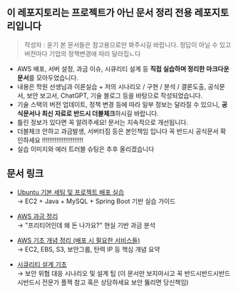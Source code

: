 ##  이 레포지토리는 프로젝트가 아닌 문서 정리 전용 레포지토리입니다
> 작성자 : 윤기
> 본 문서들은 참고용으로만 봐주시길 바랍니다. 정답이 아닐 수 있고 버전마다 기업의 정책변경에 따라 달라집ㄴ다

- AWS 배포, 서버 설정, 과금 이슈, 시큐리티 설계 등 **직접 실습하며 정리한 마크다운 문서**를 모아두었습니다.
- 내용은 학원 선생님과 이론실습 + 저의 시나리오 / 구현 / 분석 / 결론도출, 공식문서, 보안 보고서, ChatGPT, 기술 블로그 등을 바탕으로 작성되었습니다.
- 기술 스택의 버전 업데이트, 정책 변경 등에 따라 일부 정보는 달라질 수 있으니, **공식문서나 최신 자료로 반드시 더블체크**하시길 바랍니다.
- 틀린 정보가 있다면 꼭 알려주세요! 문서는 지속적으로 개선됩니다.
- 더블체크 안하고 과금발생, 서버터짐 등은 본인책임 입니다 꼭 반드시 공식문서 확인하세요 !!!!!!!!!!!!!!!!!!!!!!!
- 실습 이미지와 에러 트러블 슈팅은 추후 올리겠습니다


## 문서 링크
- [Ubuntu 기본 세팅 및 프로젝트 배포 실습](https://github.com/yoon0416/document/blob/main/AWS%20Ubuntu%20%EA%B8%B0%EB%B3%B8%20%EC%84%B8%ED%8C%85%20%EB%B0%8F%20%EC%8B%A4%EC%8A%B5.md)  
  → EC2 + Java + MySQL + Spring Boot 기반 실습 가이드

- [AWS 과금 정리](https://github.com/yoon0416/document/blob/main/aws%20%EA%B3%BC%EA%B8%88%20%EC%A0%95%EB%A6%AC.md)  
  → "프리티어인데 왜 돈 나가요?" 현실 기반 과금 분석

- [AWS 기초 개념 정리 (배포 시 필요한 서비스들)](https://github.com/yoon0416/document/blob/main/AWS%20%EA%B8%B0%EC%B4%88%20%EA%B0%9C%EB%85%90(%EB%B0%B0%ED%8F%AC%EB%8B%A8%EA%B3%84).md)  
  → EC2, EBS, S3, 보안그룹, 탄력 IP 등 핵심 개념 요약

- [시큐리티 설계 기초](https://github.com/yoon0416/document/blob/main/%EC%8B%9C%ED%81%90%EB%A6%AC%ED%8B%B0%20%EA%B8%B0%EC%B4%88%20%EC%84%A4%EA%B3%84%20%EC%A0%95%EB%A6%AC.md)  
  → 보안 위협 대응 시나리오 및 설계 팁 (이 문서만 보지마시고 꼭 반드시반드시반드시반드시 전문가 플젝 참고 혹은 상담하세요 보안 뚫리면 당신책임)

